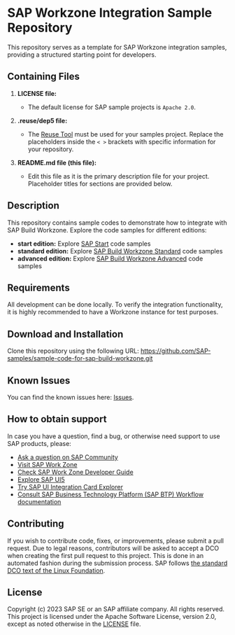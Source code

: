 # SAP Workzone Integration Sample Repository

This repository serves as a template for SAP Workzone integration samples, providing a structured starting point for developers.

## Containing Files

1. **LICENSE file:**
   - The default license for SAP sample projects is `Apache 2.0`.

2. **.reuse/dep5 file:**
   - The [Reuse Tool](https://reuse.software/) must be used for your samples project. Replace the placeholders inside the `< >` brackets with specific information for your repository.

3. **README.md file (this file):**
   - Edit this file as it is the primary description file for your project. Placeholder titles for sections are provided below.

## Description

This repository contains sample codes to demonstrate how to integrate with SAP Build Workzone. Explore the code samples for different editions:

- **start edition:**
  Explore [SAP Start](./start/README.md) code samples
- **standard edition:**
  Explore [SAP Build Workzone Standard](./standard/README.md) code samples
- **advanced edition:**
  Explore [SAP Build Workzone Advanced](./advanced/README.md) code samples

## Requirements

All development can be done locally. To verify the integration functionality, it is highly recommended to have a Workzone instance for test purposes.

## Download and Installation

Clone this repository using the following URL: https://github.com/SAP-samples/sample-code-for-sap-build-workzone.git


## Known Issues

You can find the known issues here: [Issues](https://github.com/SAP-samples/sample-code-for-sap-build-workzone/issues).

## How to obtain support

In case you have a question, find a bug, or otherwise need support to use SAP products, please:

- [Ask a question on SAP Community](https://community.sap.com/)
- [Visit SAP Work Zone](https://help.sap.com/viewer/fec5ca6e3229418f84a932c745cbe985/Cloud/en-US)
- [Check SAP Work Zone Developer Guide](https://help.sap.com/docs/build-work-zone-advanced-edition/sap-build-work-zone-advanced-edition/development)
- [Explore SAP UI5](https://help.sap.com/viewer/product/SAPUI5/External/en-US)
- [Try SAP UI Integration Card Explorer](https://ui5.sap.com/test-resources/sap/ui/integration/demokit/cardExplorer/webapp/index.html)
- [Consult SAP Business Technology Platform (SAP BTP) Workflow documentation](https://help.sap.com/viewer/product/WORKFLOW_SERVICE/Cloud/en-US)

## Contributing
If you wish to contribute code, fixes, or improvements, please submit a pull request. Due to legal reasons, contributors will be asked to accept a DCO when creating the first pull request to this project. This is done in an automated fashion during the submission process. SAP follows [the standard DCO text of the Linux Foundation](https://developercertificate.org/).

## License
Copyright (c) 2023 SAP SE or an SAP affiliate company. All rights reserved. This project is licensed under the Apache Software License, version 2.0, except as noted otherwise in the [LICENSE](LICENSE) file.
